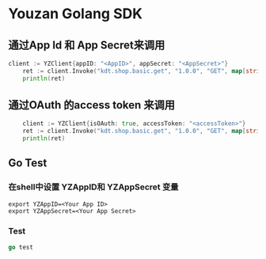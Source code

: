 # Youzan Golang SDK


## 通过App Id 和 App Secret来调用 
``` go
client := YZClient{appID: "<AppID>", appSecret: "<AppSecret>"}
	ret := client.Invoke("kdt.shop.basic.get", "1.0.0", "GET", map[string]string{}, map[string]string{})
	println(ret)
```

## 通过OAuth 的access token 来调用
```go
    client := YZClient{isOAuth: true, accessToken: "<accessToken>"}
	ret := client.Invoke("kdt.shop.basic.get", "1.0.0", "GET", map[string]string{}, map[string]string{})
	println(ret)
```

## Go Test 

### 在shell中设置 YZAppID和 YZAppSecret 变量

```
export YZAppID=<Your App ID>
export YZAppSecret=<Your App Secret>
```

### Test

```go
go test
```